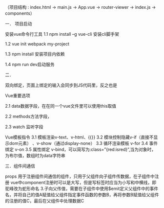 （项目结构 : index.html -> main.js -> App.vue -> router-viewer -> index.js -> components）

一．	项目启动

安装vue命令行工具
1.1 npm install –g vue-cli 安装cli脚手架

1.2 vue init webpack my-project

1.3 npm install 安装项目内依赖

1.4 npm run dev启动服务

二．

双向绑定，页面上绑定的输入会同步到JS代码里，反之也是

Vue重要选项

2.1 data数据字段，在在同一个vue文件里可以使用this取值

2.2 methods方法字段，

2.3 watch 监听字段

Vue模板指令 
3.1 模板渲染v-text、v-html、{{}} 
3.2 模块控制隐藏v-if（直接不显示dom元素） 、v-show（通过display-none） 
3.3 循环渲染模板 v-for 
3.4 事件绑定 v-on 
3.5 属性绑定 v-bind，可以简写为:class=”{red:isred}”,当为对象时，为布尔值，数组时为data字符串

三．组件间通信

props 用于注册组件间通信的组件，只用于父组件向子组件传数据，在子组件中注册
vue中component注册时可以是大写，但是写标签时应当为小写和中横线，即驼峰改为蛇形命名 3.子向父传值，需要在子组件中使用$emit定义父组件中的事件名，并将自己的值A赋值给父组件指定事件函数的参数B，再将参数B赋值给父组件的注册的值C，最后在父组件中处理数据C
